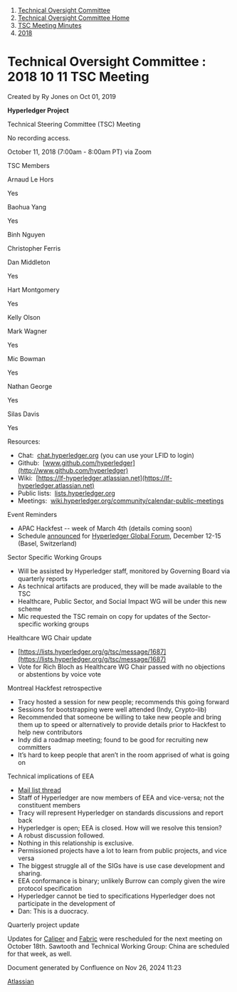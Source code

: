 1. [Technical Oversight Committee](index.html)
2. [Technical Oversight Committee Home](Technical-Oversight-Committee-Home_21430274.html)
3. [TSC Meeting Minutes](TSC-Meeting-Minutes_21448544.html)
4. [2018](2018_21448716.html)

# Technical Oversight Committee : 2018 10 11 TSC Meeting

Created by Ry Jones on Oct 01, 2019

**Hyperledger Project**

Technical Steering Committee (TSC) Meeting

No recording access. 

October 11, 2018 (7:00am - 8:00am PT) via Zoom

TSC Members

Arnaud Le Hors

Yes

Baohua Yang

Yes

Binh Nguyen

Christopher Ferris

Dan Middleton

Yes

Hart Montgomery

Yes

Kelly Olson

Mark Wagner

Yes

Mic Bowman

Yes

Nathan George

Yes

Silas Davis

Yes

Resources:

- Chat:  [chat.hyperledger.org](http://chat.hyperledger.org/) (you can use your LFID to login)
- Github:  [www.github.com/hyperledger](http://www.github.com/hyperledger)
- Wiki:  [https://lf-hyperledger.atlassian.net](https://lf-hyperledger.atlassian.net)
- Public lists:  [lists.hyperledger.org](https://lists.hyperledger.org/)
- Meetings:  [wiki.hyperledger.org/community/calendar-public-meetings](https://lf-hyperledger.atlassian.netcommunity/calendar-public-meetings)

Event Reminders

- APAC Hackfest -- week of March 4th (details coming soon)
- Schedule [announced](https://www.hyperledger.org/announcements/2018/08/29/hyperledger-announces-global-forum-schedule-keynotes) for [Hyperledger Global Forum](https://events.linuxfoundation.org/events/hyperledger-global-forum-2018/), December 12-15 (Basel, Switzerland)

Sector Specific Working Groups

- Will be assisted by Hyperledger staff, monitored by Governing Board via quarterly reports
- As technical artifacts are produced, they will be made available to the TSC
- Healthcare, Public Sector, and Social Impact WG will be under this new scheme
- Mic requested the TSC remain on copy for updates of the Sector-specific working groups

Healthcare WG Chair update

- [https://lists.hyperledger.org/g/tsc/message/1687](https://lists.hyperledger.org/g/tsc/message/1687)
- Vote for Rich Bloch as Healthcare WG Chair passed with no objections or abstentions by voice vote

Montreal Hackfest retrospective

- Tracy hosted a session for new people; recommends this going forward
- Sessions for bootstrapping were well attended (Indy, Crypto-lib)
- Recommended that someone be willing to take new people and bring them up to speed or alternatively to provide details prior to Hackfest to help new contributors
- Indy did a roadmap meeting; found to be good for recruiting new committers
- It’s hard to keep people that aren’t in the room apprised of what is going on

Technical implications of EEA

- [Mail list thread](https://lists.hyperledger.org/g/tsc/topic/26875903#1700)
- Staff of Hyperledger are now members of EEA and vice-versa; not the constituent members
- Tracy will represent Hyperledger on standards discussions and report back
- Hyperledger is open; EEA is closed. How will we resolve this tension?
- A robust discussion followed.
- Nothing in this relationship is exclusive.
- Permissioned projects have a lot to learn from public projects, and vice versa
- The biggest struggle all of the SIGs have is use case development and sharing.
- EEA conformance is binary; unlikely Burrow can comply given the wire protocol specification
- Hyperledger cannot be tied to specifications Hyperledger does not participate in the development of
- Dan: This is a duocracy.

Quarterly project update

Updates for [Caliper](https://lf-hyperledger.atlassian.netgroups/tsc/project-updates/caliper-2018-sep) and [Fabric](https://lf-hyperledger.atlassian.netgroups/tsc/project-updates/fabric-2018-oct) were rescheduled for the next meeting on October 18th. Sawtooth and Technical Working Group: China are scheduled for that week, as well.

Document generated by Confluence on Nov 26, 2024 11:23

[Atlassian](http://www.atlassian.com/)
